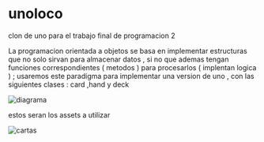 # unoloco
clon de uno para el trabajo final de programacion 2 

La programacion orientada a objetos se basa en implementar estructuras que no solo sirvan para almacenar datos , si no que ademas tengan funciones correspondientes ( metodos ) para procesarlos ( implentan logica ) ; usaremos este paradigma para implementar una version de uno , con las siguientes clases : card ,hand y deck 



![diagrama](../master/resources/grafica.jpg)

estos seran los assets a utilizar 

![cartas](../master/resources/unodeck.png)
